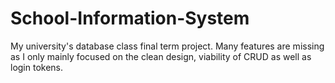 # School-Information-System
My university's database class final term project. Many features are missing as I only mainly focused on the clean design, viability of CRUD as well as login tokens.
